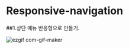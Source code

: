 # Responsive-navigation
##1.상단 메뉴 반응형으로 만들기.

![ezgif com-gif-maker](https://user-images.githubusercontent.com/70466220/111909081-2a5b6d00-8a9f-11eb-8468-ed8147db0500.gif)
